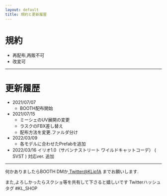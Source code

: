 ```yaml
---
layout: default
title: 規約と更新履歴
---
```


# 規約
- 再配布,再販不可
- 改変可

---

# 更新履歴
- 2021/07/07
  - BOOTH配布開始
- 2021/07/15
  - ミーシェのUV展開の変更
  - ラスクのFBX差し替え
  - 配布方法を変更.ファルダ分け
- 2022/03/09
  - 各モデルに合わせたPrefabを追加
- 2022/03/16
  イリオ1.0（サバンナストリート ワイルドキャットコーデ） ( SVST ) 対応ver. 追加

----

何かありましたらBOOTH DMか[ Twitter@KLjp1A]( https://twitter.com/KLjp1A )
までお願いします.

また,よろしかったらスクショ等を共有して下さると嬉しいです
Twitterハッシュタグ #KL_SHOP